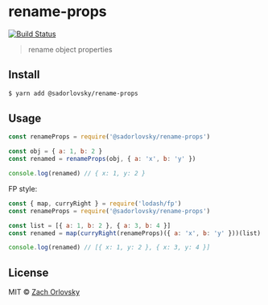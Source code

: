 # rename-props

[![Build Status](https://travis-ci.org/sadorlovsky/rename-props.svg?branch=master)](https://travis-ci.org/sadorlovsky/rename-props)

> rename object properties

## Install

```bash
$ yarn add @sadorlovsky/rename-props
```

## Usage

```js
const renameProps = require('@sadorlovsky/rename-props')

const obj = { a: 1, b: 2 }
const renamed = renameProps(obj, { a: 'x', b: 'y' })

console.log(renamed) // { x: 1, y: 2 }
```
FP style:

```js
const { map, curryRight } = require('lodash/fp')
const renameProps = require('@sadorlovsky/rename-props')

const list = [{ a: 1, b: 2 }, { a: 3, b: 4 }]
const renamed = map(curryRight(renameProps)({ a: 'x', b: 'y' }))(list)

console.log(renamed) // [{ x: 1, y: 2 }, { x: 3, y: 4 }]
```

## License

MIT © [Zach Orlovsky](https://orlovsky.rocks)
